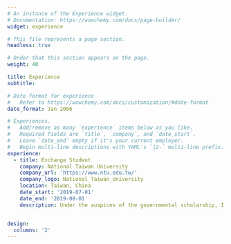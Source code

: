 ```yaml
---
# An instance of the Experience widget.
# Documentation: https://wowchemy.com/docs/page-builder/
widget: experience

# This file represents a page section.
headless: true

# Order that this section appears on the page.
weight: 40

title: Experience
subtitle:

# Date format for experience
#   Refer to https://wowchemy.com/docs/customization/#date-format
date_format: Jan 2006

# Experiences.
#   Add/remove as many `experience` items below as you like.
#   Required fields are `title`, `company`, and `date_start`.
#   Leave `date_end` empty if it's your current employer.
#   Begin multi-line descriptions with YAML's `|2-` multi-line prefix.
experience:
  - title: Exchange Student
    company: National Taiwan University
    company_url: 'https://www.ntu.edu.tw/'
    company_logo: National_Taiwan_University
    location: Taiwan, China
    date_start: '2019-07-01'
    date_end: '2019-08-01'
    description: Under the auspices of the governmental scholarship, I went to Taiwan for a summer school programme in civil engineering. I won the best presentation design award in End-of-Course report. I grasped the building system and green building management of Taiwan and had an in-depth understanding of the application of BIM technology in engineering.


design:
  columns: '2'
---
```

